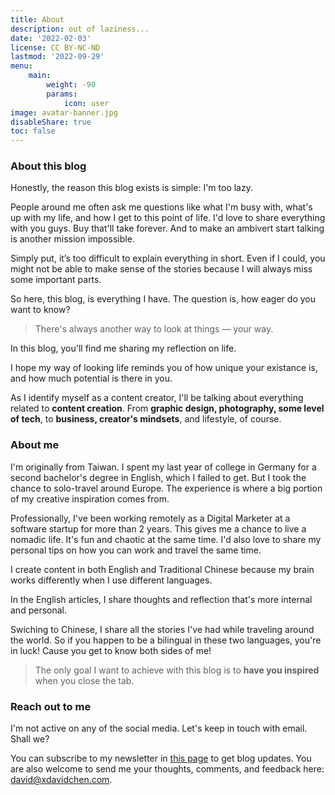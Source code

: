 ```yaml
---
title: About
description: out of laziness...
date: '2022-02-03'
license: CC BY-NC-ND
lastmod: '2022-09-29'
menu:
    main: 
        weight: -90
        params:
            icon: user
image: avatar-banner.jpg
disableShare: true
toc: false
---
```

### About this blog
Honestly, the reason this blog exists is simple: I'm too lazy.

People around me often ask me questions like what I'm busy with, what's up with my life, and how I get to this point of life. I'd love to share everything with you guys. Buy that'll take forever. And to make an ambivert start talking is another mission impossible. 

Simply put, it’s too difficult to explain everything in short. Even if I could, you might not be able to make sense of the stories because I will always miss some important parts.

So here, this blog, is everything I have. The question is, how eager do you want to know?

>There's always another way to look at things — your way.

In this blog, you'll find me sharing my reflection on life.

I hope my way of looking life reminds you of how unique your existance is, and how much potential is there in you.

As I identify myself as a content creator, I'll be talking about everything related to **content creation**. From **graphic design, photography, some level of tech**, to **business, creator's mindsets**, and lifestyle, of course.

### About me
I'm originally from Taiwan. I spent my last year of college in Germany for a second bachelor's degree in English, which I failed to get. But I took the chance to solo-travel around Europe. The experience is where a big portion of my creative inspiration comes from.

Professionally, I've been working remotely as a Digital Marketer at a software startup for more than 2 years. This gives me a chance to live a nomadic life. It's fun and chaotic at the same time. I'd also love to share my personal tips on how you can work and travel the same time.

I create content in both English and Traditional Chinese because my brain works differently when I use different languages.

In the English articles, I share thoughts and reflection that's more internal and personal.

Swiching to Chinese, I share all the stories I've had while traveling around the world. So if you happen to be a bilingual in these two languages, you're in luck! Cause you get to know both sides of me!

>The only goal I want to achieve with this blog is to **have you inspired** when you close the tab.

### Reach out to me
I'm not active on any of the social media. Let's keep in touch with email. Shall we?

You can subscribe to my newsletter in [this page](https://xdavidchen.com/email/) to get blog updates. You are also welcome to send me your thoughts, comments, and feedback here: [david@xdavidchen.com](mailto:david@xdavidchen.com).